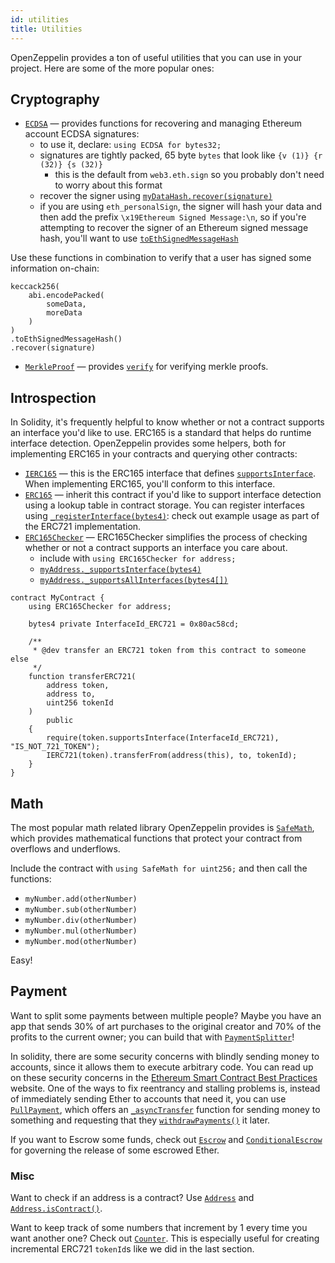 ```yaml
---
id: utilities
title: Utilities
---
```


OpenZeppelin provides a ton of useful utilities that you can use in your project. Here are some of the more popular ones:

## Cryptography

- [`ECDSA`](api/cryptography#ecdsa) — provides functions for recovering and managing Ethereum account ECDSA signatures:
  - to use it, declare: `using ECDSA for bytes32;`
  - signatures are tightly packed, 65 byte `bytes` that look like `{v (1)} {r (32)} {s (32)}`
    - this is the default from `web3.eth.sign` so you probably don't need to worry about this format
  - recover the signer using [`myDataHash.recover(signature)`](api/cryptography#ECDSA.recover(bytes32,bytes))
  - if you are using `eth_personalSign`, the signer will hash your data and then add the prefix `\x19Ethereum Signed Message:\n`, so if you're attempting to recover the signer of an Ethereum signed message hash, you'll want to use [`toEthSignedMessageHash`](api/cryptography#ECDSA.toEthSignedMessageHash(bytes32))


Use these functions in combination to verify that a user has signed some information on-chain:

```solidity
keccack256(
    abi.encodePacked(
        someData,
        moreData
    )
)
.toEthSignedMessageHash()
.recover(signature)
```

- [`MerkleProof`](api/cryptography#merkleproof) — provides [`verify`](api/cryptography#MerkleProof.verify(bytes32[],bytes32,bytes32)) for verifying merkle proofs.


## Introspection

In Solidity, it's frequently helpful to know whether or not a contract supports an interface you'd like to use. ERC165 is a standard that helps do runtime interface detection. OpenZeppelin provides some helpers, both for implementing ERC165 in your contracts and querying other contracts:

- [`IERC165`](api/introspection#ierc165) — this is the ERC165 interface that defines [`supportsInterface`](api/introspection#IERC165.supportsInterface(bytes4)). When implementing ERC165, you'll conform to this interface.
- [`ERC165`](api/introspection#erc165) — inherit this contract if you'd like to support interface detection using a lookup table in contract storage. You can register interfaces using [`_registerInterface(bytes4)`](api/introspection#ERC165._registerInterface(bytes4)): check out example usage as part of the ERC721 implementation.
- [`ERC165Checker`](api/introspection#erc165checker) — ERC165Checker simplifies the process of checking whether or not a contract supports an interface you care about.
  - include with `using ERC165Checker for address;`
  - [`myAddress._supportsInterface(bytes4)`](api/introspection#ERC165Checker._supportsInterface(address,bytes4))
  - [`myAddress._supportsAllInterfaces(bytes4[])`](api/introspection#ERC165Checker._supportsAllInterfaces(address,bytes4[]))


```solidity
contract MyContract {
    using ERC165Checker for address;

    bytes4 private InterfaceId_ERC721 = 0x80ac58cd;

    /**
     * @dev transfer an ERC721 token from this contract to someone else
     */
    function transferERC721(
        address token,
        address to,
        uint256 tokenId
    )
        public
    {
        require(token.supportsInterface(InterfaceId_ERC721), "IS_NOT_721_TOKEN");
        IERC721(token).transferFrom(address(this), to, tokenId);
    }
}
```

## Math

The most popular math related library OpenZeppelin provides is [`SafeMath`](api/math#safemath), which provides mathematical functions that protect your contract from overflows and underflows.

Include the contract with `using SafeMath for uint256;` and then call the functions:

- `myNumber.add(otherNumber)`
- `myNumber.sub(otherNumber)`
- `myNumber.div(otherNumber)`
- `myNumber.mul(otherNumber)`
- `myNumber.mod(otherNumber)`

Easy!

## Payment

Want to split some payments between multiple people? Maybe you have an app that sends 30% of art purchases to the original creator and 70% of the profits to the current owner; you can build that with [`PaymentSplitter`](api/payment#paymentsplitter)!

In solidity, there are some security concerns with blindly sending money to accounts, since it allows them to execute arbitrary code. You can read up on these security concerns in the [Ethereum Smart Contract Best Practices](https://consensys.github.io/smart-contract-best-practices/) website. One of the ways to fix reentrancy and stalling problems is, instead of immediately sending Ether to accounts that need it, you can use [`PullPayment`](api/payment#pullpayment), which offers an [`_asyncTransfer`](api/payment#PullPayment._asyncTransfer(address,uint256)) function for sending money to something and requesting that they [`withdrawPayments()`](api/payment#PullPayment.withdrawPayments(address%20payable)) it later.

If you want to Escrow some funds, check out [`Escrow`](api/payment#escrow) and [`ConditionalEscrow`](api/payment#conditionalescrow) for governing the release of some escrowed Ether.

### Misc

Want to check if an address is a contract? Use [`Address`](api/utils#address) and [`Address.isContract()`](api/utils#Address.isContract(address)).

Want to keep track of some numbers that increment by 1 every time you want another one? Check out [`Counter`](api/drafts#counter). This is especially useful for creating incremental ERC721 `tokenId`s like we did in the last section.
